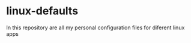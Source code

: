 # linux-defaults
In this repository are all my personal configuration files for diferent linux apps
